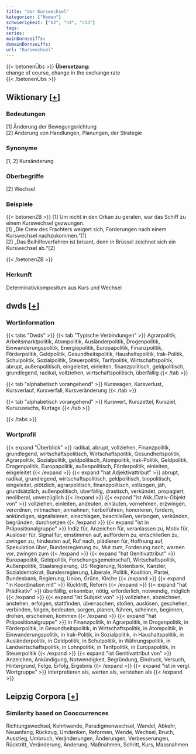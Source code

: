 ```yaml
---
title: "der Kurswechsel"
kategorien: ["Nomen"]
schwierigkeit: ["k2", "h4", "r13"]
tags:
series:
mainDornseiffs:
domainDornseiffs:
url: "Kurswechsel"
---
```


{{< betonenÜbs >}}
**Übersetzung:**  
change of course, change in the exchange rate  
{{< /betonenÜbs >}}

## Wiktionary [[+](https://de.wiktionary.org/wiki/Kurswechsel)]

### Bedeutungen
[1] Änderung der Bewegungsrichtung  
[2] Änderung von Handlungen, Planungen, der Strategie  

### Synonyme
[1, 2] Kursänderung  

### Oberbegriffe
[2] Wechsel  

### Beispiele
{{< betonenZB >}}
[1] Um nicht in den Orkan zu geraten, war das Schiff zu einem Kurswechsel gezwungen.  
[1] „Die Crew des Frachters weigert sich, Forderungen nach einem Kurswechsel nachzukommen.“[1]  
[2] „Das Beihilfeverfahren ist brisant, denn in Brüssel zeichnet sich ein Kurswechsel ab.“[2]  

{{< /betonenZB >}}
### Herkunft
Determinativkompositum aus Kurs und Wechsel  



## dwds [[+](https://www.dwds.de/wb/Kurswechsel)]

### Wortinformation
{{< tabs "Dwds" >}}
{{< tab "Typische Verbindungen" >}}
Agrarpolitik, Arbeitsmarktpolitik, Atompolitik, Ausländerpolitik, Drogenpolitik, Einwanderungspolitik, Energiepolitik, Europapolitik, Finanzpolitik, Förderpolitik, Geldpolitik, Gesundheitspolitik, Haushaltspolitik, Irak-Politik, Schulpolitik, Sozialpolitik, Steuerpolitik, Tarifpolitik, Wirtschaftspolitik, abrupt, außenpolitisch, eingeleitet, einleiten, finanzpolitisch, geldpolitisch, grundlegend, radikal, vollziehen, wirtschaftspolitisch, überfällig
{{< /tab >}}

{{< tab "alphabetisch vorangehend" >}}
Kurswagen, Kursverlust, Kursverlauf, Kursverfall, Kursveränderung
{{< /tab >}}

{{< tab "alphabetisch vorangehend" >}}
Kurswert, Kurszettel, Kursziel, Kurszuwachs, Kurtage
{{< /tab >}}

{{< /tabs >}}

### Wortprofil
{{< expand "Überblick" >}} radikal, abrupt, vollziehen, Finanzpolitik, grundlegend, wirtschaftspolitisch, Wirtschaftspolitik, Gesundheitspolitik, Agrarpolitik, Sozialpolitik, geldpolitisch, Atompolitik, Irak-Politik, Geldpolitik, Drogenpolitik, Europapolitik, außenpolitisch, Förderpolitik, einleiten, eingeleitet {{< /expand >}}
{{< expand "hat Adjektivattribut" >}} abrupt, radikal, grundlegend, wirtschaftspolitisch, geldpolitisch, biopolitisch, eingeleitet, plötzlich, agrarpolitisch, finanzpolitisch, vollzogen, jäh, grundsätzlich, außenpolitisch, überfällig, drastisch, verkündet, propagiert, neoliberal, unverzüglich {{< /expand >}}
{{< expand "ist Akk./Dativ-Objekt von" >}} vollziehen, einleiten, andeuten, einläuten, vornehmen, erzwingen, verordnen, mitmachen, anmahnen, herbeiführen, honorieren, fordern, ankündigen, signalisieren, einschlagen, beschließen, verlangen, verkünden, begründen, durchsetzen {{< /expand >}}
{{< expand "ist in Präpositionalgruppe" >}} Indiz für, Anzeichen für, veranlassen zu, Motiv für, Auslöser für, Signal für, einstimmen auf, auffordern zu, entschließen zu, zwingen zu, hindeuten auf, Ruf nach, plädieren für, Hoffnung auf, Spekulation über, Bundesregierung zu, Mut zum, Forderung nach, warnen vor, zwingen zum {{< /expand >}}
{{< expand "hat Genitivattribut" >}} Europapolitik, Geldpolitik, Forschungsgemeinschaft, Wirtschaftspolitik, Außenpolitik, Staatsregierung, US-Regierung, Notenbank, Kanzler, Sozialdemokrat, Bundesregierung, Liberale, Politik, Koalition, Partei, Bundesbank, Regierung, Union, Grüne, Kirche {{< /expand >}}
{{< expand "in Koordination mit" >}} Rücktritt, Reform {{< /expand >}}
{{< expand "hat Prädikativ" >}} überfällig, erkennbar, nötig, erforderlich, notwendig, möglich {{< /expand >}}
{{< expand "ist Subjekt von" >}} vollziehen, abzeichnen, anstehen, erfolgen, stattfinden, überraschen, stoßen, auslösen, geschehen, verbinden, folgen, bedeuten, sorgen, planen, führen, scheinen, beginnen, drohen, erscheinen, kommen {{< /expand >}}
{{< expand "hat Präpositionalgruppe" >}} in Finanzpolitik, in Agrarpolitik, in Drogenpolitik, in Förderpolitik, in Gesundheitspolitik, in Wirtschaftspolitik, in Atompolitik, in Einwanderungspolitik, in Irak-Politik, in Sozialpolitik, in Haushaltspolitik, in Ausländerpolitik, in Geldpolitik, in Schulpolitik, in Währungspolitik, in Landwirtschaftspolitik, in Lohnpolitik, in Tarifpolitik, in Europapolitik, in Steuerpolitik {{< /expand >}}
{{< expand "ist Genitivattribut von" >}} Anzeichen, Ankündigung, Notwendigkeit, Begründung, Eindruck, Versuch, Hintergrund, Folge, Erfolg, Ergebnis {{< /expand >}}
{{< expand "ist in vergl. Wortgruppe" >}} interpretieren als, werten als, verstehen als {{< /expand >}}

## Leipzig Corpora [[+](https://corpora.uni-leipzig.de/en/res?word=Kurswechsel&corpusId=deu_newscrawl-public_2018)]


### Similarity based on Cooccurrences
Richtungswechsel, Kehrtwende, Paradigmenwechsel, Wandel, Abkehr, Neuanfang, Rückzug, Umdenken, Reformen, Wende, Wechsel, Bruch, Ausstieg, Umbruch, Veränderungen, Änderungen, Verbesserungen, Rücktritt, Veränderung, Änderung, Maßnahmen, Schritt, Kurs, Massnahmen

